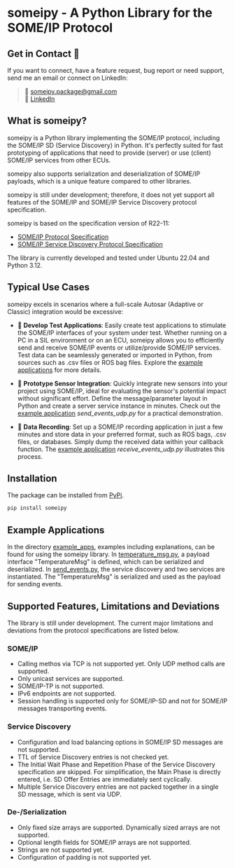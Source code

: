 # someipy - A Python Library for the SOME/IP Protocol

## Get in Contact :postbox:

If you want to connect, have a feature request, bug report or need support, send me an email or connect on LinkedIn:
> :email: [someipy.package@gmail.com](mailto:someipy.package@gmail.com)  
:electric_plug: [LinkedIn](https://www.linkedin.com/in/ch-herzog/)

## What is someipy?

someipy is a Python library implementing the SOME/IP protocol, including the SOME/IP SD (Service Discovery) in Python. It's perfectly suited for fast prototyping of applications that need to provide (server) or use (client) SOME/IP services from other ECUs.

someipy also supports serialization and deserialization of SOME/IP payloads, which is a unique feature compared to other libraries.

someipy is still under development; therefore, it does not yet support all features of the SOME/IP and SOME/IP Service Discovery protocol specification.

someipy is based on the specification version of R22-11:
- [SOME/IP Protocol Specification](https://www.autosar.org/fileadmin/standards/R22-11/FO/AUTOSAR_PRS_SOMEIPProtocol.pdf)
- [SOME/IP Service Discovery Protocol Specification](https://www.autosar.org/fileadmin/standards/R22-11/FO/AUTOSAR_PRS_SOMEIPServiceDiscoveryProtocol.pdf)

The library is currently developed and tested under Ubuntu 22.04 and Python 3.12.

## Typical Use Cases

someipy excels in scenarios where a full-scale Autosar (Adaptive or Classic) integration would be excessive:

- :test_tube: **Develop Test Applications**: Easily create test applications to stimulate the SOME/IP interfaces of your system under test. Whether running on a PC in a SIL environment or on an ECU, someipy allows you to efficiently send and receive SOME/IP events or utilize/provide SOME/IP services. Test data can be seamlessly generated or imported in Python, from sources such as .csv files or ROS bag files. Explore the [example applications](#example-applications) for more details.

- :battery: **Prototype Sensor Integration**: Quickly integrate new sensors into your project using SOME/IP, ideal for evaluating the sensor's potential impact without significant effort. Define the message/parameter layout in Python and create a server service instance in minutes. Check out the [example application](#example-applications) *send_events_udp.py* for a practical demonstration.

- :microscope: **Data Recording**: Set up a SOME/IP recording application in just a few minutes and store data in your preferred format, such as ROS bags, .csv files, or databases. Simply dump the received data within your callback function. The [example application](#example-applications) *receive_events_udp.py* illustrates this process.

## Installation

The package can be installed from [PyPi](https://pypi.org/project/someipy/).

```bash
pip install someipy
```

## Example Applications

In the directory [example_apps](./example_apps/), examples including explanations, can be found for using the someipy library. In [temperature_msg.py](./example_apps/temperature_msg.py), a payload interface "TemperatureMsg" is defined, which can be serialized and deserialized. In [send_events.py](./example_apps/send_events.py), the service discovery and two services are instantiated. The "TemperatureMsg" is serialized and used as the payload for sending events.

## Supported Features, Limitations and Deviations

The library is still under development. The current major limitations and deviations from the protocol specifications are listed below.

### SOME/IP

- Calling methos via TCP is not supported yet. Only UDP method calls are supported.
- Only unicast services are supported.
- SOME/IP-TP is not supported.
- IPv6 endpoints are not supported.
- Session handling is supported only for SOME/IP-SD and not for SOME/IP messages transporting events.

### Service Discovery

- Configuration and load balancing options in SOME/IP SD messages are not supported.
- TTL of Service Discovery entries is not checked yet.
- The Initial Wait Phase and Repetition Phase of the Service Discovery specification are skipped. For simplification, the Main Phase is directly entered, i.e. SD Offer Entries are immediately sent cyclically.
- Multiple Service Discovery entries are not packed together in a single SD message, which is sent via UDP.

### De-/Serialization

- Only fixed size arrays are supported. Dynamically sized arrays are not supported.
- Optional length fields for SOME/IP arrays are not supported.
- Strings are not supported yet.
- Configuration of padding is not supported yet.
